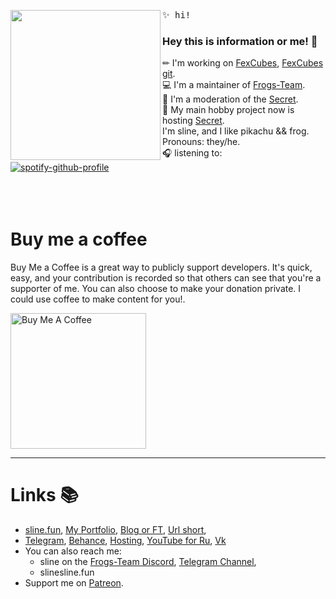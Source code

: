 <img align="left" width="240" src="https://i.imgur.com/3JAGrcQ.png"> <samp> ✨ hi! <br>
### Hey this is information or me! 💃

✏ I'm working on [FexCubes], [FexCubes git]. <br>
💻 I'm a maintainer of [Frogs-Team]. <br>
💾 I'm a moderation of the [Secret]. <br>
🚀 My main hobby project now is hosting [Secret]. <br> 
I'm sline, and I like pikachu && frog. <br> 
Pronouns: they/he. <br>
🎧 listening to: <br> </samp>
[![spotify-github-profile](https://spotify-github-profile.vercel.app/api/view?uid=d2mpy44bxvgc39bo0j7c3k8ja&cover_image=true&theme=novatorem)](https://github.com/kittinan/spotify-github-profile) <br>
<br><br><br>

# Buy me a coffee
Buy Me a Coffee is a great way to publicly support developers. It's quick, easy, and your contribution is recorded so that others can see that you're a supporter of me. You can also choose to make your donation private. 
I could use coffee to make content for you!.

<a href="https://www.buymeacoffee.com/sline" target="_blank"><img src="https://cdn.buymeacoffee.com/buttons/v2/arial-white.png" alt="Buy Me A Coffee" width="217px" ></a>

<hr>

# Links :books:
- [sline.fun](https://sline.fun),
[My Portfolio](https://sline.fun/portfolio),
[Blog or FT](https://blog.sline.fun),
[Url short](https://url.sline.fun),
- [Telegram](https://t.me/sline_gg),
[Behance](https://www.behance.net/sline),
[Hosting](https://www.mchoster.ru),
[YouTube for Ru](https://www.youtube.com/c/Главнаяжабанаболоте),
[Vk](https://vk.com/slinegg)
- You can also reach me:
  - sline on the [Frogs-Team Discord](https://discord.gg/yNtPTb2),
    [Telegram Channel](https://t.me/sline_bg),
  - slinesline.fun
- Support me on [Patreon](https://patreon.com/sline).

[FexCubes]: https://fexdf.sline.fun
[FexCubes git]: https://github.com/fcubes
[Secret]: https://mchoster.ru
[Frogs-Team]: https://discord.gg/yNtPTb2
